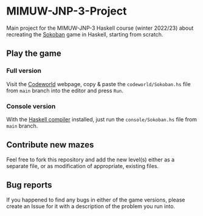 # MIMUW-JNP-3-Project
Main project for the MIMUW-JNP-3 Haskell course (winter 2022/23) about recreating the [Sokoban](https://en.wikipedia.org/wiki/Sokoban) game in Haskell, starting from scratch.

## Play the game

### Full version
Visit the [Codeworld](https://code.world/haskell#) webpage, copy & paste the `codeworld/Sokoban.hs` file from `main` branch into the editor and press `Run`.

### Console version
With the [Haskell compiler](https://www.haskell.org/ghcup) installed, just run the `console/Sokoban.hs` file from `main` branch.

## Contribute new mazes
Feel free to fork this repository and add the new level(s) either as a separate file, or as modification of appropriate, existing files.

## Bug reports
If you happened to find any bugs in either of the game versions, please create an Issue for it with a description of the problem you run into.

